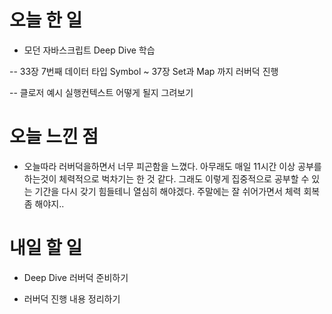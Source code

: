 # 오늘 한 일

- 모던 자바스크립트 Deep Dive 학습

-- 33장 7번째 데이터 타입 Symbol ~ 37장 Set과 Map 까지 러버덕 진행

-- 클로저 예시 실행컨텍스트 어떻게 될지 그려보기

# 오늘 느낀 점

- 오늘따라 러버덕을하면서 너무 피곤함을 느꼈다. 아무래도 매일 11시간 이상 공부를 하는것이 체력적으로 벅차기는 한 것 같다. 그래도 이렇게 집중적으로 공부할 수 있는 기간을 다시 갖기 힘들테니 열심히 해야겠다. 주말에는 잘 쉬어가면서 체력 회복좀 해야지..

# 내일 할 일

- Deep Dive 러버덕 준비하기

- 러버덕 진행 내용 정리하기

